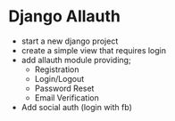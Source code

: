 Django Allauth
==============

- start a new django project
- create a simple view that requires login
- add allauth module providing;
    - Registration
    - Login/Logout
    - Password Reset
    - Email Verification
- Add social auth (login with fb)
